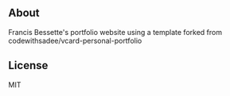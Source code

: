 ## About

Francis Bessette's portfolio website using a template forked from codewithsadee/vcard-personal-portfolio

## License

MIT
